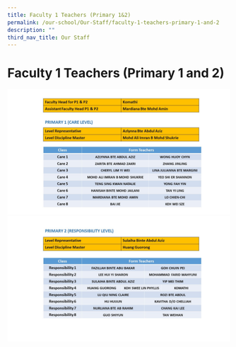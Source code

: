 ```yaml
---
title: Faculty 1 Teachers (Primary 1&2)
permalink: /our-school/Our-Staff/faculty-1-teachers-primary-1-and-2
description: ""
third_nav_title: Our Staff
---
```

# Faculty 1 Teachers (Primary 1 and 2)
![](/images/Slide1.jpg)
![](/images/Slide2.jpg)